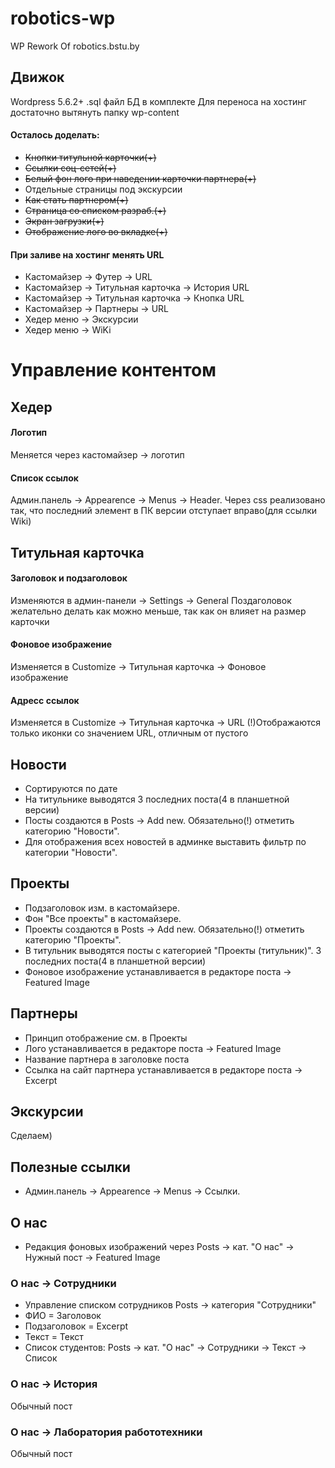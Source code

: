 # robotics-wp
WP Rework Of robotics.bstu.by

## Движок
Wordpress 5.6.2+
.sql файл БД в комплекте
Для переноса на хостинг достаточно вытянуть папку wp-content

#### Осталось доделать:
* ~~Кнопки титульной карточки(+)~~
* ~~Ссылки соц-сетей(+)~~
* ~~Белый фон лого при наведении карточки партнера(+)~~
* Отдельные страницы под экскурсии
* ~~Как стать партнером(+)~~
* ~~Страница со списком разраб.(+)~~
* ~~Экран загрузки(+)~~
* ~~Отображение лого во вкладке(+)~~

#### При заливе на хостинг менять URL
* Кастомайзер -> Футер -> URL
* Кастомайзер -> Титульная карточка -> История URL
* Кастомайзер -> Титульная карточка -> Кнопка URL
* Кастомайзер -> Партнеры -> URL
* Хедер меню -> Экскурсии
* Хедер меню -> WiKi

# Управление контентом
## Хедер
#### Логотип
Меняется через кастомайзер -> логотип

#### Список ссылок
Админ.панель -> Appearence -> Menus -> Header.
Через css реализовано так, что последний элемент в ПК версии отступает вправо(для ссылки Wiki)

## Титульная карточка
#### Заголовок и подзаголовок
Изменяются в админ-панели -> Settings -> General
Поздаголовок желательно делать как можно меньше, так как он влияет на размер карточки

#### Фоновое изображение
Изменяется в Customize -> Титульная карточка -> Фоновое изображение

#### Адресс ссылок
Изменяется в Customize -> Титульная карточка -> URL
(!)Отображаются только иконки со значением URL, отличным от пустого

## Новости

* Сортируются по дате
* На титульнике выводятся 3 последних поста(4 в планшетной версии)
* Посты создаются в Posts -> Add new. Обязательно(!) отметить категорию "Новости".
* Для отображения всех новостей в админке выставить фильтр по категории "Новости".

## Проекты

* Подзаголовок изм. в кастомайзере.
* Фон "Все проекты" в кастомайзере.
* Проекты создаются в Posts -> Add new. Обязательно(!) отметить категорию "Проекты".
* В титульник выводятся посты с категорией "Проекты (титульник)". 3 последних поста(4 в планшетной версии)
* Фоновое изображение устанавливается в редакторе поста -> Featured Image

## Партнеры

* Принцип отображение см. в Проекты
* Лого устанавливается в редакторе поста -> Featured Image
* Название партнера в заголовке поста
* Ссылка на сайт партнера устанавливается в редакторе поста -> Excerpt

## Экскурсии

Сделаем)

## Полезные ссылки

* Админ.панель -> Appearence -> Menus -> Ссылки.

## О нас

* Редакция фоновых изображений через Posts -> кат. "О нас" -> Нужный пост -> Featured Image

### О нас -> Сотрудники

* Управление списком сотрудников Posts -> категория "Сотрудники"
* ФИО = Заголовок
* Подзаголовок = Excerpt
* Текст = Текст
* Список студентов: Posts -> кат. "О нас" -> Сотрудники -> Текст -> Список

### О нас -> История

Обычный пост

### О нас -> Лаборатория работотехники

Обычный пост




 









